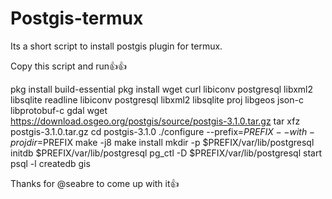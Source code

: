 # Postgis-termux
Its a short script to install postgis plugin for termux.

Copy this script and run👍👍



pkg install build-essential
pkg install wget curl libiconv postgresql libxml2 libsqlite readline libiconv postgresql libxml2 libsqlite proj libgeos json-c libprotobuf-c gdal
wget https://download.osgeo.org/postgis/source/postgis-3.1.0.tar.gz
tar xfz postgis-3.1.0.tar.gz
cd postgis-3.1.0
./configure --prefix=$PREFIX --with-projdir=$PREFIX
make -j8
make install
mkdir -p $PREFIX/var/lib/postgresql
initdb $PREFIX/var/lib/postgresql
pg_ctl -D $PREFIX/var/lib/postgresql start
psql -l
createdb gis


Thanks for @seabre to come up with it👍
